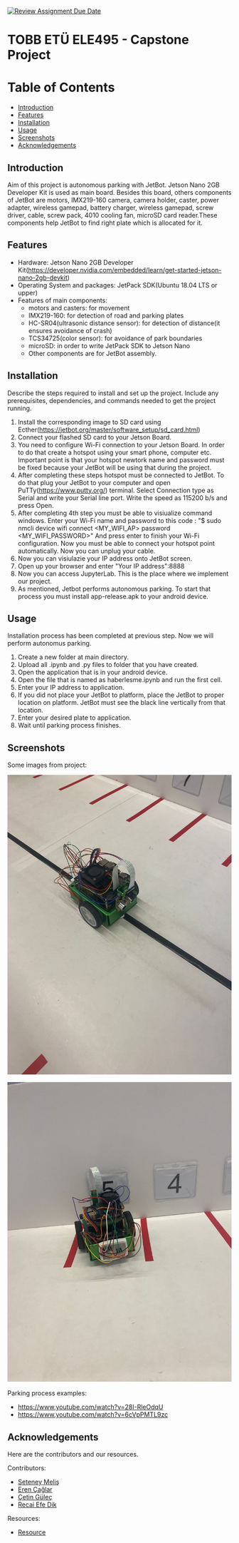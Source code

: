 [![Review Assignment Due Date](https://classroom.github.com/assets/deadline-readme-button-22041afd0340ce965d47ae6ef1cefeee28c7c493a6346c4f15d667ab976d596c.svg)](https://classroom.github.com/a/5mCoF9-h)
# TOBB ETÜ ELE495 - Capstone Project

# Table of Contents
- [Introduction](#introduction)
- [Features](#features)
- [Installation](#installation)
- [Usage](#usage)
- [Screenshots](#screenshots)
- [Acknowledgements](#acknowledgements)

## Introduction
Aim of this project is autonomous parking with JetBot. Jetson Nano 2GB Developer Kit is used as main board. Besides this board, others components of JetBot are motors, IMX219-160 camera, camera holder, caster, power adapter, wireless gamepad, battery charger, wireless gamepad, screw driver, cable, screw pack, 4010 cooling fan, microSD card reader.These components help JetBot to find right plate which is allocated for it.

## Features
- Hardware: Jetson Nano 2GB Developer Kit(https://developer.nvidia.com/embedded/learn/get-started-jetson-nano-2gb-devkit)
- Operating System and packages: JetPack SDK(Ubuntu 18.04 LTS or upper)
- Features of main components:
    - motors and casters: for movement
    - IMX219-160: for detection of road and parking plates
    - HC-SR04(ultrasonic distance sensor): for detection of distance(it ensures avoidance of crash)
    - TCS34725(color sensor): for avoidance of park boundaries
    - microSD: in order to write JetPack SDK to Jetson Nano
    - Other components are for JetBot assembly.
    

## Installation
Describe the steps required to install and set up the project. Include any prerequisites, dependencies, and commands needed to get the project running.
1) Install the corresponding image to SD card using Ecther(https://jetbot.org/master/software_setup/sd_card.html)
2) Connect your flashed SD card to your Jetson Board.
3) You need to configure Wi-Fi connection to your Jetson Board. In order to do that create a hotspot using your smart phone, computer etc. Important point is that your hotspot newtork name and password must be fixed because your JetBot will be using that during the project.
4) After completing these steps hotspot must be connected to JetBot. To do that plug your JetBot to your computer and open PuTTy(https://www.putty.org/) terminal. Select Connection type as Serial and write your Serial line port. Write the speed as 115200 b/s and press Open.
5) After completing 4th step you must be able to visiualize command windows. Enter your Wi-Fi name and password to this code : 
   "$ sudo nmcli device wifi connect <MY_WIFI_AP> password <MY_WIFI_PASSWORD>" 
    And press enter to finish your Wi-Fi configuration. Now you must be able to connect your hotspot point automatically. 
    Now you can unplug your cable.
6) Now you can visiulazie your IP address onto JetBot screen.
7) Open up your browser and enter "Your IP address":8888
8) Now you can access JupyterLab. This is the place where we implement our project.
9) As mentioned, Jetbot performs autonomous parking. To start that process you must install app-release.apk to your android device.

## Usage
Installation process has been completed at previous step. Now we will perform autonomus parking. 
1) Create a new folder at main directory.
2) Upload all .ipynb and .py files to folder that you have created.
3) Open the application that is in your android device.
4) Open the file that is named as haberlesme.ipynb and run the first cell.
5) Enter your IP address to application.
6) If you did not place your JetBot to platform, place the JetBot to proper location on platform. JetBot must see the black line vertically from that location.
7) Enter your desired plate to application.
8) Wait until parking process finishes.

## Screenshots
Some images from project:


![Logo](https://github.com/ELE495-2324Summer/capstoneproject-epsilon/blob/main/Images/img_1.jpg)

![Logo](https://github.com/ELE495-2324Summer/capstoneproject-epsilon/blob/main/Images/img_2.jpg)


Parking process examples:
- https://www.youtube.com/watch?v=28I-RleOdqU
- https://www.youtube.com/watch?v=6cVpPMTL9zc



## Acknowledgements
Here are the contributors and our resources.

Contributors:

- [Seteney Meliş](https://github.com/Seteney)
- [Eren Çağlar](https://github.com/eren-caglar)
- [Çetin Güleç](https://github.com/cetingulec)
- [Recai Efe Dik](https://github.com/RecaiEfeDik)
  
Resources:

- [Resource](https://www.nvidia.com)
